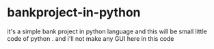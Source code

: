 # bankproject-in-python
it's a simple bank project in python language and this will be small little code of python . and i'll not make any GUI here in this code

